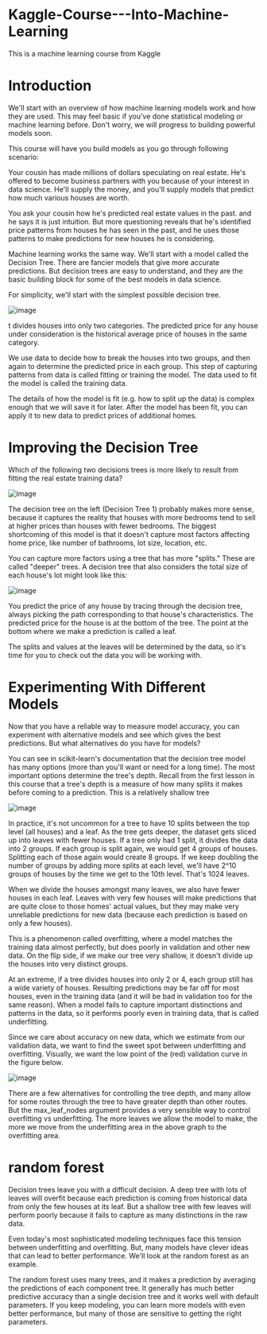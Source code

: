 # Kaggle-Course---Into-Machine-Learning

This is a machine learning course from Kaggle

# Introduction

We'll start with an overview of how machine learning models work and how they are used. This may feel basic if you've done statistical modeling or machine learning before. Don't worry, we will progress to building powerful models soon.

This course will have you build models as you go through following scenario:

Your cousin has made millions of dollars speculating on real estate. He's offered to become business partners with you because of your interest in data science. He'll supply the money, and you'll supply models that predict how much various houses are worth.

You ask your cousin how he's predicted real estate values in the past. and he says it is just intuition. But more questioning reveals that he's identified price patterns from houses he has seen in the past, and he uses those patterns to make predictions for new houses he is considering.

Machine learning works the same way. We'll start with a model called the Decision Tree. There are fancier models that give more accurate predictions. But decision trees are easy to understand, and they are the basic building block for some of the best models in data science.

For simplicity, we'll start with the simplest possible decision tree.

![image](https://user-images.githubusercontent.com/60442877/132114044-f4289f68-23d6-4d3f-a8be-235edc83e32f.png)

t divides houses into only two categories. The predicted price for any house under consideration is the historical average price of houses in the same category.

We use data to decide how to break the houses into two groups, and then again to determine the predicted price in each group. This step of capturing patterns from data is called fitting or training the model. The data used to fit the model is called the training data.

The details of how the model is fit (e.g. how to split up the data) is complex enough that we will save it for later. After the model has been fit, you can apply it to new data to predict prices of additional homes.

# Improving the Decision Tree

Which of the following two decisions trees is more likely to result from fitting the real estate training data?

![image](https://user-images.githubusercontent.com/60442877/132114055-597d00c2-6169-4f84-8034-e9dc781a28bf.png)

The decision tree on the left (Decision Tree 1) probably makes more sense, because it captures the reality that houses with more bedrooms tend to sell at higher prices than houses with fewer bedrooms. The biggest shortcoming of this model is that it doesn't capture most factors affecting home price, like number of bathrooms, lot size, location, etc.

You can capture more factors using a tree that has more "splits." These are called "deeper" trees. A decision tree that also considers the total size of each house's lot might look like this:

![image](https://user-images.githubusercontent.com/60442877/132114063-6d85e62a-d484-448c-9ca9-ee7c601fb9c3.png)

You predict the price of any house by tracing through the decision tree, always picking the path corresponding to that house's characteristics. The predicted price for the house is at the bottom of the tree. The point at the bottom where we make a prediction is called a leaf.

The splits and values at the leaves will be determined by the data, so it's time for you to check out the data you will be working with.

# Experimenting With Different Models

Now that you have a reliable way to measure model accuracy, you can experiment with alternative models and see which gives the best predictions. But what alternatives do you have for models?

You can see in scikit-learn's documentation that the decision tree model has many options (more than you'll want or need for a long time). The most important options determine the tree's depth. Recall from the first lesson in this course that a tree's depth is a measure of how many splits it makes before coming to a prediction. This is a relatively shallow tree

![image](https://user-images.githubusercontent.com/60442877/132115009-9243248c-bf4a-4576-94d7-0372cce9746a.png)

In practice, it's not uncommon for a tree to have 10 splits between the top level (all houses) and a leaf. As the tree gets deeper, the dataset gets sliced up into leaves with fewer houses. If a tree only had 1 split, it divides the data into 2 groups. If each group is split again, we would get 4 groups of houses. Splitting each of those again would create 8 groups. If we keep doubling the number of groups by adding more splits at each level, we'll have 2^10 groups of houses by the time we get to the 10th level. That's 1024 leaves.

When we divide the houses amongst many leaves, we also have fewer houses in each leaf. Leaves with very few houses will make predictions that are quite close to those homes' actual values, but they may make very unreliable predictions for new data (because each prediction is based on only a few houses).

This is a phenomenon called overfitting, where a model matches the training data almost perfectly, but does poorly in validation and other new data. On the flip side, if we make our tree very shallow, it doesn't divide up the houses into very distinct groups.

At an extreme, if a tree divides houses into only 2 or 4, each group still has a wide variety of houses. Resulting predictions may be far off for most houses, even in the training data (and it will be bad in validation too for the same reason). When a model fails to capture important distinctions and patterns in the data, so it performs poorly even in training data, that is called underfitting.

Since we care about accuracy on new data, which we estimate from our validation data, we want to find the sweet spot between underfitting and overfitting. Visually, we want the low point of the (red) validation curve in the figure below.

![image](https://user-images.githubusercontent.com/60442877/132115150-278475e6-97a1-4f75-8ff2-23d548f9cf0f.png)

There are a few alternatives for controlling the tree depth, and many allow for some routes through the tree to have greater depth than other routes. But the max_leaf_nodes argument provides a very sensible way to control overfitting vs underfitting. The more leaves we allow the model to make, the more we move from the underfitting area in the above graph to the overfitting area.

# random forest

Decision trees leave you with a difficult decision. A deep tree with lots of leaves will overfit because each prediction is coming from historical data from only the few houses at its leaf. But a shallow tree with few leaves will perform poorly because it fails to capture as many distinctions in the raw data.

Even today's most sophisticated modeling techniques face this tension between underfitting and overfitting. But, many models have clever ideas that can lead to better performance. We'll look at the random forest as an example.

The random forest uses many trees, and it makes a prediction by averaging the predictions of each component tree. It generally has much better predictive accuracy than a single decision tree and it works well with default parameters. If you keep modeling, you can learn more models with even better performance, but many of those are sensitive to getting the right parameters.
